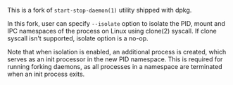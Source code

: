 This is a fork of `start-stop-daemon(1)` utility shipped with dpkg.

In this fork, user can specify `--isolate` option to isolate the
PID, mount and IPC namespaces of the process on Linux using clone(2)
syscall. If clone syscall isn't supported, isolate option is a no-op.

Note that when isolation is enabled, an additional process is created,
which serves as an init processor in the new PID namespace. This is
required for running forking daemons, as all processes in a namespace
are terminated when an init process exits.
